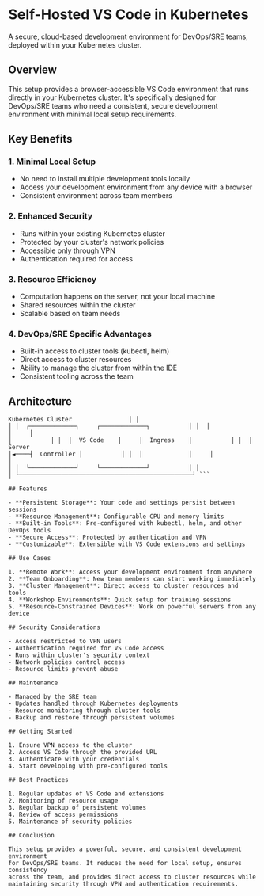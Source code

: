 # Self-Hosted VS Code in Kubernetes

A secure, cloud-based development environment for DevOps/SRE teams, deployed
within your Kubernetes cluster.

## Overview

This setup provides a browser-accessible VS Code environment that runs directly
in your Kubernetes cluster. It's specifically designed for DevOps/SRE teams who
need a consistent, secure development environment with minimal local setup
requirements.

## Key Benefits

### 1. Minimal Local Setup
- No need to install multiple development tools locally
- Access your development environment from any device with a browser
- Consistent environment across team members

### 2. Enhanced Security
- Runs within your existing Kubernetes cluster
- Protected by your cluster's network policies
- Accessible only through VPN
- Authentication required for access

### 3. Resource Efficiency
- Computation happens on the server, not your local machine
- Shared resources within the cluster
- Scalable based on team needs

### 4. DevOps/SRE Specific Advantages
- Built-in access to cluster tools (kubectl, helm)
- Direct access to cluster resources
- Ability to manage the cluster from within the IDE
- Consistent tooling across the team

## Architecture

``` ┌─────────────────────────────────────────────────┐ │
Kubernetes Cluster                │ │
│ │  ┌─────────────┐     ┌─────────────┐           │ │  │             │     │
│           │ │  │  VS Code    │     │  Ingress    │           │ │  │  Server
│◄────┤  Controller │           │ │  │             │     │             │
│ │  └─────────────┘     └─────────────┘           │ │
│ └─────────────────────────────────────────────────┘ ```

## Features

- **Persistent Storage**: Your code and settings persist between sessions
- **Resource Management**: Configurable CPU and memory limits
- **Built-in Tools**: Pre-configured with kubectl, helm, and other DevOps tools
- **Secure Access**: Protected by authentication and VPN
- **Customizable**: Extensible with VS Code extensions and settings

## Use Cases

1. **Remote Work**: Access your development environment from anywhere
2. **Team Onboarding**: New team members can start working immediately
3. **Cluster Management**: Direct access to cluster resources and tools
4. **Workshop Environments**: Quick setup for training sessions
5. **Resource-Constrained Devices**: Work on powerful servers from any device

## Security Considerations

- Access restricted to VPN users
- Authentication required for VS Code access
- Runs within cluster's security context
- Network policies control access
- Resource limits prevent abuse

## Maintenance

- Managed by the SRE team
- Updates handled through Kubernetes deployments
- Resource monitoring through cluster tools
- Backup and restore through persistent volumes

## Getting Started

1. Ensure VPN access to the cluster
2. Access VS Code through the provided URL
3. Authenticate with your credentials
4. Start developing with pre-configured tools

## Best Practices

1. Regular updates of VS Code and extensions
2. Monitoring of resource usage
3. Regular backup of persistent volumes
4. Review of access permissions
5. Maintenance of security policies

## Conclusion

This setup provides a powerful, secure, and consistent development environment
for DevOps/SRE teams. It reduces the need for local setup, ensures consistency
across the team, and provides direct access to cluster resources while
maintaining security through VPN and authentication requirements. 
